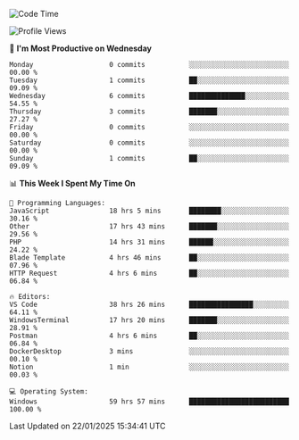 <!--START_SECTION:waka-->
![Code Time](http://img.shields.io/badge/Code%20Time-3%2C922%20hrs%2032%20mins-blue)

![Profile Views](http://img.shields.io/badge/Profile%20Views-6-blue)

📅 **I'm Most Productive on Wednesday** 

```text
Monday                   0 commits           ░░░░░░░░░░░░░░░░░░░░░░░░░   00.00 % 
Tuesday                  1 commits           ██░░░░░░░░░░░░░░░░░░░░░░░   09.09 % 
Wednesday                6 commits           ██████████████░░░░░░░░░░░   54.55 % 
Thursday                 3 commits           ███████░░░░░░░░░░░░░░░░░░   27.27 % 
Friday                   0 commits           ░░░░░░░░░░░░░░░░░░░░░░░░░   00.00 % 
Saturday                 0 commits           ░░░░░░░░░░░░░░░░░░░░░░░░░   00.00 % 
Sunday                   1 commits           ██░░░░░░░░░░░░░░░░░░░░░░░   09.09 % 
```


📊 **This Week I Spent My Time On** 

```text
💬 Programming Languages: 
JavaScript               18 hrs 5 mins       ████████░░░░░░░░░░░░░░░░░   30.16 % 
Other                    17 hrs 43 mins      ███████░░░░░░░░░░░░░░░░░░   29.56 % 
PHP                      14 hrs 31 mins      ██████░░░░░░░░░░░░░░░░░░░   24.22 % 
Blade Template           4 hrs 46 mins       ██░░░░░░░░░░░░░░░░░░░░░░░   07.96 % 
HTTP Request             4 hrs 6 mins        ██░░░░░░░░░░░░░░░░░░░░░░░   06.84 % 

🔥 Editors: 
VS Code                  38 hrs 26 mins      ████████████████░░░░░░░░░   64.11 % 
WindowsTerminal          17 hrs 20 mins      ███████░░░░░░░░░░░░░░░░░░   28.91 % 
Postman                  4 hrs 6 mins        ██░░░░░░░░░░░░░░░░░░░░░░░   06.84 % 
DockerDesktop            3 mins              ░░░░░░░░░░░░░░░░░░░░░░░░░   00.10 % 
Notion                   1 min               ░░░░░░░░░░░░░░░░░░░░░░░░░   00.03 % 

💻 Operating System: 
Windows                  59 hrs 57 mins      █████████████████████████   100.00 % 
```


 Last Updated on 22/01/2025 15:34:41 UTC
<!--END_SECTION:waka-->
